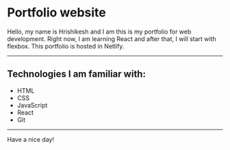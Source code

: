 # Portfolio website


Hello, my name is Hrishikesh and I am this is my portfolio for web development. Right now, I am learning React and after that, I will start with flexbox.
This portfolio is hosted in Netlify.

*** 

## Technologies I am familiar with:

* HTML
* CSS
* JavaScript
* React
* Git

***

Have a nice day!

